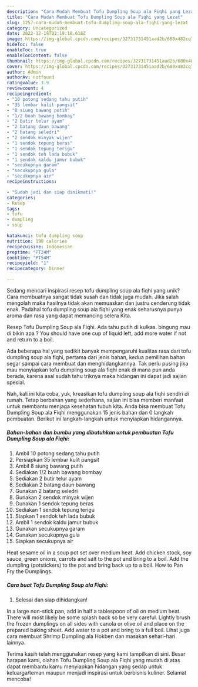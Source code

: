 ```yaml
---
description: "Cara Mudah Membuat Tofu Dumpling Soup ala Fiqhi yang Lezat"
title: "Cara Mudah Membuat Tofu Dumpling Soup ala Fiqhi yang Lezat"
slug: 1257-cara-mudah-membuat-tofu-dumpling-soup-ala-fiqhi-yang-lezat
category: Uncategorized
date: 2022-12-18T03:18:18.618Z
image: https://img-global.cpcdn.com/recipes/32731731451aad2b/680x482cq70/tofu-dumpling-soup-ala-fiqhi-foto-resep-utama.jpg
hideToc: false
enableToc: true
enableTocContent: false
thumbnail: https://img-global.cpcdn.com/recipes/32731731451aad2b/680x482cq70/tofu-dumpling-soup-ala-fiqhi-foto-resep-utama.jpg
cover: https://img-global.cpcdn.com/recipes/32731731451aad2b/680x482cq70/tofu-dumpling-soup-ala-fiqhi-foto-resep-utama.jpg
author: Admin
authorAv: notfound
ratingvalue: 3.9
reviewcount: 4
recipeingredient:
- "10 potong sedang tahu putih"
- "35 lembar kulit pangsit"
- "8 siung bawang putih"
- "1/2 buah bawang bombay"
- "2 butir telur ayam"
- "2 batang daun bawang"
- "2 batang seledri"
- "2 sendok minyak wijen"
- "1 sendok tepung beras"
- "1 sendok tepung terigu"
- "1 sendok teh lada bubuk"
- "1 sendok kaldu jamur bubuk"
- "secukupnya garam"
- "secukupnya gula"
- "secukupnya air"
recipeinstructions:

- "Sudah jadi dan siap dinikmati!"
categories:
- Resep
tags:
- tofu
- dumpling
- soup

katakunci: tofu dumpling soup 
nutrition: 190 calories
recipecuisine: Indonesian
preptime: "PT24M"
cooktime: "PT54M"
recipeyield: "1"
recipecategory: Dinner

---
```





Sedang mencari inspirasi resep tofu dumpling soup ala fiqhi yang unik? Cara membuatnya sangat tidak susah dan tidak juga mudah. Jika salah mengolah maka hasilnya tidak akan memuaskan dan justru cenderung tidak enak. Padahal tofu dumpling soup ala fiqhi yang enak seharusnya punya aroma dan rasa yang dapat memancing selera Kita.





Resep Tofu Dumpling Soup ala Fiqhi. Ada tahu putih di kulkas. bingung mau di bikin apa ? You should have one cup of liquid left, add more water if not and return to a boil.

Ada beberapa hal yang sedikit banyak mempengaruhi kualitas rasa dari tofu dumpling soup ala fiqhi, pertama dari jenis bahan, kedua pemilihan bahan segar sampai cara membuat dan menghidangkannya. Tak perlu pusing jika mau menyiapkan tofu dumpling soup ala fiqhi enak di mana pun anda berada, karena asal sudah tahu triknya maka hidangan ini dapat jadi sajian spesial.






Nah, kali ini kita coba, yuk, kreasikan tofu dumpling soup ala fiqhi sendiri di rumah. Tetap berbahan yang sederhana, sajian ini bisa memberi manfaat untuk membantu menjaga kesehatan tubuh kita. Anda bisa membuat Tofu Dumpling Soup ala Fiqhi menggunakan 15 jenis bahan dan 0 langkah pembuatan. Berikut ini langkah-langkah untuk menyiapkan hidangannya.

<!--inarticleads1-->

##### Bahan-bahan dan bumbu yang dibutuhkan untuk pembuatan Tofu Dumpling Soup ala Fiqhi:

1. Ambil 10 potong sedang tahu putih
1. Persiapkan 35 lembar kulit pangsit
1. Ambil 8 siung bawang putih
1. Sediakan 1/2 buah bawang bombay
1. Sediakan 2 butir telur ayam
1. Sediakan 2 batang daun bawang
1. Gunakan 2 batang seledri
1. Gunakan 2 sendok minyak wijen
1. Gunakan 1 sendok tepung beras
1. Sediakan 1 sendok tepung terigu
1. Siapkan 1 sendok teh lada bubuk
1. Ambil 1 sendok kaldu jamur bubuk
1. Gunakan secukupnya garam
1. Gunakan secukupnya gula
1. Siapkan secukupnya air


Heat sesame oil in a soup pot set over medium heat. Add chicken stock, soy sauce, green onions, carrots and salt to the pot and bring to a boil. Add the dumpling (potstickers) to the pot and bring back up to a boil. How to Pan Fry the Dumplings. 

<!--inarticleads2-->

##### Cara buat Tofu Dumpling Soup ala Fiqhi:


1. Selesai dan siap dihidangkan!

In a large non-stick pan, add in half a tablespoon of oil on medium heat. There will most likely be some splash back so be very careful. Lightly brush the frozen dumplings on all sides with canola or olive oil and place on the prepared baking sheet. Add water to a pot and bring to a full boil. Lihat juga cara membuat Shrimp Dumpling ala Hokben dan masakan sehari-hari lainnya. 

Terima kasih telah menggunakan resep yang kami tampilkan di sini. Besar harapan kami, olahan Tofu Dumpling Soup ala Fiqhi yang mudah di atas dapat membantu kamu menyiapkan hidangan yang sedap untuk keluarga/teman maupun menjadi inspirasi untuk berbisnis kuliner. Selamat mencoba!
